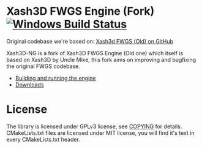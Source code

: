 # Xash3D FWGS Engine (Fork) [![Windows Build Status](https://ci.appveyor.com/api/projects/status/github/hasandramali/xash3d?svg=true)](https://ci.appveyor.com/project/hasandramali/xash3d)

Original codebase we're based on: [Xash3d FWGS (Old) on GitHub](https://github.com/FWGS/xash3d)

Xash3D-NG is a fork of Xash3D FWGS Engine (Old one) which itself is based on Xash3D by Uncle Mike, this fork aims on improving and bugfixing the original FWGS codebase. 

- [Building and running the engine](https://github.com/FWGS/xash3d/wiki/Building-and-running)
- [Downloads](https://github.com/hasandramali/xash3d/releases)

# License

The library is licensed under GPLv3 license, see [COPYING](https://github.com/tyabus/xash3d/blob/master/COPYING) for details.
CMakeLists.txt files are licensed under MIT license, you will find it's text
in every CMakeLists.txt header.
